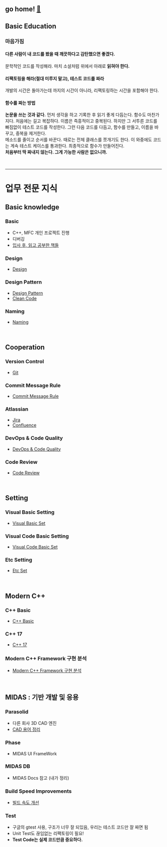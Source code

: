 
## go home! [:house_with_garden:](https://github.com/wnsgml972/midas_log)

## Basic Education

### 마음가짐

#### 다른 사람이 내 코드를 봤을 때 깨끗하다고 감탄했으면 좋겠다.

문학적인 코드를 작성해라. 마치 소설처럼 위에서 아래로 **읽혀야 한다.**

#### 리팩토링을 해라(절대 미루지 말고), 테스트 코드를 짜라

개발의 시간은 돌아가는데 까지의 시간이 아니라, 리팩토링하는 시간을 포함해야 한다.

#### 함수를 짜는 방법

**논문을 쓰는 것과 같다.** 먼저 생각을 하고 기록한 후 읽기 좋게 다듬는다. 함수도 마찬가지다. 처음에는 길고 복잡하다. 이름은 즉흥적이고 중복된다. 하지만 그 서투른 코드를 빠짐없이 테스트 코드를 작성한다. 그런 다음 코드를 다듬고, 함수를 만들고, 이름을 바꾸고, 중복을 제거한다. <br/>
메소드를 줄이고 순서를 바꾼다. 때로는 전체 클래스를 쪼개기도 한다. 이 와중에도 코드는 계속 테스트 케이스를 통과한다. 최종적으로 함수가 만들어진다. <br/>
**처음부터 딱 짜내지 않는다. 그게 가능한 사람은 없으니까.**

<br/><hr/>

# 업무 전문 지식

## Basic knowledge

### Basic
* C++, MFC 개인 프로젝트 진행
* 디버깅
* [입사 후, 읽고 공부한 책들](/contents/BasicEducation/Book.md)


### Design

* [Design](/contents/BasicEducation/Design.md)


### Design Pattern
* [Design Pattern](/contents/BasicEducation/DesignPattern.md)
* [Clean Code](/contents/BasicEducation/CleanCode.md)

### Naming
* [Naming](/contents/BasicEducation/Naming.md)



<br/>

## Cooperation

### Version Control
* [Git](/contents/BasicEducation/Git.md)

### Commit Message Rule
* [Commit Message Rule](/contents/BasicEducation/commit.md)

### Atlassian
* [Jira](/contents/BasicEducation/Jira.md)
* [Confluence](/contents/BasicEducation/Confluence.md)

### DevOps & Code Quality
* [DevOps & Code Quality](/contents/BasicEducation/CodeQuality.md)

### Code Review
* [Code Review](/contents/BasicEducation/CodeReview.md)



<br/>

## Setting

### Visual Basic Setting
* [Visual Basic Set](/contents/BasicEducation/VisualBasicSet.md)

### Visual Code Basic Setting
* [Visual Code Basic Set](/contents/BasicEducation/VisualCodeBasicSet.md)

### Etc Setting
* [Etc Set](/contents/BasicEducation/EtcSet.md)


<br/>

## Modern C++

### C++ Basic
* [C++ Basic](/contents/BasicEducation/CppBasic.md)

### C++ 17
* [C++ 17](/contents/BasicEducation/cpp17.md)

### Modern C++ Framework 구현 분석
* [Modern C++ Framework 구현 분석](/contents/BasicEducation/framework.md)



<br/>

## MIDAS : 기반 개발 및 응용

### Parasolid
* 다른 회사 3D CAD 엔진
* [CAD 용어 정리](/contents/BasicEducation/cad.md)

### Phase
* MIDAS UI FrameWork

### MIDAS DB
* MIDAS Docs 참고 (내가 정리)

### Build Speed Improvements
* [빌드 속도 개선](/contents/BasicEducation/Build.md)

### Test
* 구글의 gtest 사용, 구조가 너무 잘 되있음, 우리는 테스트 코드만 잘 짜면 됨
* Unit Test도 끊임없는 리팩토링이 필요!
* **Test Code는 실제 코드만큼 중요하다.**

